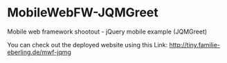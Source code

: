 MobileWebFW-JQMGreet
====================

Mobile web framework shootout - jQuery mobile example (JQMGreet)

You can check out the deployed website using this Link: http://tiny.familie-eberling.de/mwf-jqmg

